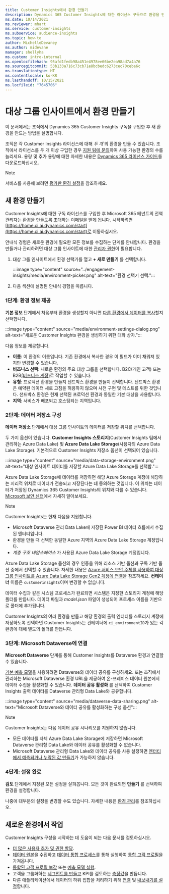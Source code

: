 ```yaml
---
title: Customer Insights에서 환경 만들기
description: Dynamics 365 Customer Insights에 대한 라이선스 구독으로 환경을 만드는 단계.
ms.date: 10/14/2021
ms.reviewer: mhart
ms.service: customer-insights
ms.subservice: audience-insights
ms.topic: how-to
author: MichelleDevaney
ms.author: midevane
manager: shellyha
ms.custom: intro-internal
ms.openlocfilehash: 95afd1fedb98a451e4978ee66be2ea98ad7a4a76
ms.sourcegitcommit: 53b133a716c73cb71e8bcbedc6273cec70ceba6c
ms.translationtype: HT
ms.contentlocale: ko-KR
ms.lasthandoff: 10/15/2021
ms.locfileid: "7645706"
---
```

# <a name="create-an-environment-in-audience-insights"></a>대상 그룹 인사이트에서 환경 만들기

이 문서에서는 조직에서 Dynamics 365 Customer Insights 구독을 구입한 후 새 환경을 만드는 방법을 설명합니다. 

조직은 각 Customer Insights 라이선스에 대해 *두 개* 의 환경을 만들 수 있습니다. 조직에서 라이선스를 두 개 이상 구입한 경우 [지원 팀에 문의](https://go.microsoft.com/fwlink/?linkid=2079641)하여 사용 가능한 환경의 수를 늘리세요. 용량 및 추가 용량에 대한 자세한 내용은 [Dynamics 365 라이선스 가이드](https://go.microsoft.com/fwlink/?LinkId=866544)를 다운로드하십시오.

> [!NOTE]
> 서비스를 사용해 보려면 [평가판 환경 설정](../trial-signup.md)을 참조하세요.

## <a name="create-a-new-environment"></a>새 환경 만들기

Customer Insights에 대한 구독 라이선스를 구입한 후 Microsoft 365 테넌트의 전역 관리자는 환경을 만들도록 초대하는 이메일을 받게 됩니다. 시작하려면 [https://home.ci.ai.dynamics.com/start](https://home.ci.ai.dynamics.com/start)로 이동하십시오. 

안내식 경험은 새로운 환경에 필요한 모든 정보를 수집하는 단계를 안내합니다. 환경을 만들거나 관리하려면 대상 그룹 인사이트에 대한 [관리자 권한](permissions.md)이 필요합니다.

1. 대상 그룹 인사이트에서 환경 선택기를 열고 **+ 새로 만들기** 를 선택합니다.
  
   :::image type="content" source="../engagement-insights/media/environment-picker.png" alt-text="환경 선택기 선택.":::

1. 다음 섹션에 설명된 안내식 경험을 따릅니다.

### <a name="step-1-provide-environment-information"></a>1단계: 환경 정보 제공

**기본 정보** 단계에서 처음부터 환경을 생성할지 아니면 [다른 환경에서 데이터를 복사](manage-environments.md#copy-the-environment-configuration)할지 선택합니다.

   :::image type="content" source="media/environment-settings-dialog.png" alt-text="새로운 Customer Insights 환경을 생성하기 위한 대화 상자.":::

다음 정보를 제공합니다.
   - **이름**: 이 환경의 이름입니다. 기존 환경에서 복사한 경우 이 필드가 이미 채워져 있지만 변경할 수 있습니다.
   - **비즈니스 선택**: 새로운 환경의 주요 대상 그룹을 선택합니다. B2C(개인 고객) 또는 B2B[(비즈니스 계정)](work-with-business-accounts.md)로 작업할 수 있습니다.
   - **유형**: 프로덕션 환경을 만들지 샌드박스 환경을 만들지 선택합니다. 샌드박스 환경은 예약된 데이터 새로 고침을 허용하지 않으며 사전 구현 및 테스트를 위한 것입니다. 샌드박스 환경은 현재 선택된 프로덕션 환경과 동일한 기본 대상을 사용합니다.
   - **지역**: 서비스가 배포되고 호스팅되는 지역입니다.

### <a name="step-2-configure-data-storage"></a>2단계: 데이터 저장소 구성

**데이터 저장소** 단계에서 대상 그룹 인사이트의 데이터를 저장할 위치를 선택합니다.

두 가지 옵션이 있습니다. **Customer Insights 스토리지**(Customer Insights 팀에서 관리하는 Azure Data Lake) 및 **Azure Data Lake Storage**(사용자의 Azure Data Lake Storage). 기본적으로 Customer Insights 저장소 옵션이 선택되어 있습니다.

:::image type="content" source="media/data-storage-environment.png" alt-text="대상 인사이트 데이터를 저장할 Azure Data Lake Storage를 선택함.":::

Azure Data Lake Storage에 데이터를 저장하면 해당 Azure Storage 계정에 해당하는 지리적 위치로 데이터가 전송되고 저장된다는 데 동의하는 것입니다. 이 위치는 데이터가 저장된 Dynamics 365 Customer Insights의 위치와 다를 수 있습니다. [Microsoft 보안 센터](https://www.microsoft.com/trust-center)에서 자세히 알아보세요.

> [!NOTE]
> Customer Insights는 현재 다음을 지원합니다.
> - Microsoft Dataverse 관리 Data Lake에 저장된 Power BI 데이터 흐름에서 수집된 엔터티입니다.  
> - 환경을 만들 때 선택한 동일한 Azure 지역의 Azure Data Lake Storage 계정입니다.
> - *계층 구조 네임스페이스* 가 사용된 Azure Data Lake Storage 계정입니다.

Azure Data Lake Storage 옵션의 경우 인증을 위해 리소스 기반 옵션과 구독 기반 옵션 중에서 선택할 수 있습니다. 자세한 내용은 [Azure 서비스 보안 주체를 사용하여 대상 그룹 인사이트를 Azure Data Lake Storage Gen2 계정에 연결](connect-service-principal.md)을 참조하세요. **컨테이너** 이름은 `customerinsights`이며 변경할 수 없습니다.

데이터 수집과 같은 시스템 프로세스가 완료되면 시스템은 지정한 스토리지 계정에 해당 폴더를 만듭니다. 데이터 파일과 *model.json* 파일이 생성되어 프로세스 이름을 기반으로 폴더에 추가됩니다.

Customer Insights의 여러 환경을 만들고 해당 환경의 출력 엔터티를 스토리지 계정에 저장하도록 선택하면 Customer Insights는 컨테이너에 `ci_environmentID`가 있는 각 환경에 대해 별도의 폴더를 만듭니다.

### <a name="step-3-connect-to-microsoft-dataverse"></a>3단계: Microsoft Dataverse에 연결
   
**Microsoft Dataverse** 단계를 통해 Customer Insights를 Dataverse 환경과 연결할 수 있습니다.

[기본 예측 모델](predictions-overview.md#out-of-box-models)을 사용하려면 Dataverse와 데이터 공유를 구성하세요. 또는 조직에서 관리하는 Microsoft Dataverse 환경 URL을 제공하여 온-프레미스 데이터 원본에서 데이터 수집을 활성화할 수 있습니다. **데이터 공유 활성화** 를 선택하여 Customer Insights 출력 데이터를 Dataverse 관리형 Data Lake와 공유합니다.

:::image type="content" source="media/dataverse-data-sharing.png" alt-text="Microsoft Dataverse와 데이터 공유를 활성화하는 구성 옵션":::

> [!NOTE]
> Customer Insights는 다음 데이터 공유 시나리오를 지원하지 않습니다.
> - 모든 데이터를 자체 Azure Data Lake Storage에 저장하면 Microsoft Dataverse 관리형 Data Lake와 데이터 공유를 활성화할 수 없습니다.
> - Microsoft Dataverse 관리형 Data Lake와 데이터 공유를 사용 설정하면 [엔터티에서 예측되거나 누락된 값 만들기](predictions.md)가 가능하지 않습니다.

### <a name="step-4-finalize-the-settings"></a>4단계: 설정 완료

**검토** 단계에서 지정된 모든 설정을 살펴봅니다. 모든 것이 완료되면 **만들기** 를 선택하여 환경을 설정합니다. 

나중에 대부분의 설정을 변경할 수도 있습니다. 자세한 내용은 [환경 관리](manage-environments.md)를 참조하십시오.

## <a name="work-with-your-new-environment"></a>새로운 환경에서 작업

Customer Insights 구성을 시작하는 데 도움이 되는 다음 문서를 검토하십시오. 

- [더 많은 사용자 추가 및 권한 할당](permissions.md).
- [데이터 원본](data-sources.md)을 수집하고 [데이터 통합 프로세스](data-unification.md)를 통해 실행하여 [통합 고객 프로필](customer-profiles.md)을 가져옵니다.
- [통합된 고객 프로필 보강](enrichment-hub.md) 또는 [예측 모델 실행](predictions-overview.md).
- 고객을 그룹화하는 [세그먼트를 만들고](segments.md) KPI를 검토하는 [측정값](measures.md)을 만듭니다.
- 다른 애플리케이션에서 데이터의 하위 집합을 처리하기 위해 [연결](connections.md) 및 [내보내기를 설정](export-destinations.md)합니다.
